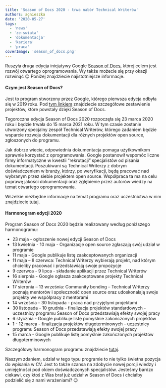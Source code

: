 ```yaml
---
title: 'Season of Docs 2020 - trwa nabór Technical Writerów'
authors: agnieszka
date: '2020-05-27'
tags:
  - 'news'
  - 'ze-swiata'
  - 'dokumentacja'
  - 'kariera'
  - 'praca'
coverImage: 'season_of_docs.png'
---
```


Ruszyła druga edycja inicjatywy Google
[Season of Docs](https://developers.google.com/season-of-docs), której celem
jest rozwój otwartego oprogramowania. Wy także możecie się przy okazji rozwinąć
😉 Poniżej znajdziecie najistotniejsze informacje.

<!--truncate-->

#### Czym jest Season of Docs?

Jest to program stworzony przez Google, którego pierwsza edycja odbyła się w
2019 roku. Pod
[tym linkiem](https://developers.google.com/season-of-docs/docs/2019/participants)
znajdziecie szczegółowe zestawienie projektów, które powstały dzięki Season of
Docs.

Tegoroczna edycja Season of Docs 2020 rozpoczęła się 23 marca 2020 roku i będzie
trwała do 15 marca 2021 roku. W tym czasie zostanie utworzony specjalny zespół
Technical Writerów, którego zadaniem będzie wsparcie rozwoju dokumentacji dla
różnych projektów open source, zgłoszonych do programu.

Jak dobrze wiecie, odpowiednia dokumentacja pomaga użytkownikom sprawnie
korzystać z oprogramowania. Google postanowił wspomóc liczne firmy informatyczne
w kwestii “rekrutacji” specjalistów od pisania dokumentacji. Poszukiwani są
Technical Writerzy z dobrym doświadczeniem w branży, którzy, po weryfikacji,
będą pracować nad wybranym przez siebie projektem open source. Współpraca ta ma
na celu poprawę jakości dokumentacji oraz zgłębienie przez autorów wiedzy na
temat otwartego oprogramowania.

Wszelkie niezbędne informacje na temat programu oraz uczestnictwa w nim
znajdziecie [tutaj](https://developers.google.com/season-of-docs).

#### Harmonogram edycji 2020

Program Season of Docs 2020 będzie realizowany według poniższego harmonogramu:

- 23 maja - ogłoszenie nowej edycji Season of Docs
- 13 kwietnia - 10 maja - Organizacje open source zgłaszają swój udział w
  programie
- 11 maja - Google publikuje listę zaakceptowanych organizacji
- 11 maja – 8 czerwca: Technical Writerzy wybierają projekt, nad którym
  chcieliby pracować i przedstawiają swoje propozycje
- 9 czerwca - 9 lipca - składanie aplikacji przez Technical Writerów
- 16 sierpnia - Google ogłasza zaakceptowane projekty Technical Writerów
- 17 sierpnia – 13 września: Community bonding – Technical Writerzy poznają
  mentorów i społeczność open source oraz udoskonalają swoje projekty we
  współpracy z mentorami
- 14 września – 30 listopada - praca nad przyjętymi projektami
- 30 listopada - 10 grudnia - finalizacja projektów standardowych - uczestnicy
  programu Season of Docs przedstawiają efekty swojej pracy
- 6 stycznia - Google publikuje listę pomyślnie zakończonych projektów
- 1 - 12 marca - finalizacja projektów długoterminowych - uczestnicy programu
  Season of Docs przedstawiają efekty swojej pracy
- 15 marca - Google publikuje listę pomyślnie zakończonych projektów
  długoterminowych

Szczegółowy harmonogram programu znajdziecie
[tutaj](https://developers.google.com/season-of-docs/docs/timeline).

Naszym zdaniem, udział w tego typu programie to nie tylko świetna pozycja do
wpisania w CV. Jest to także szansa na zdobycie nowej porcji wiedzy i
umiejętności pod okiem doświadczonych specjalistów. Jesteśmy bardzo ciekawi, czy
ktoś z Was brał już udział w Season of Docs i chciałby podzielić się z nami
wrażeniami? 😉
